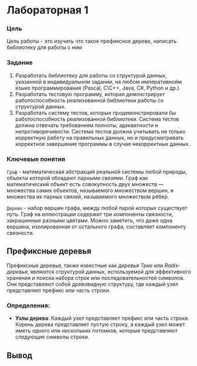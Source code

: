 # Лабораторная 1


### Цель

Цель работы - это изучить что такое префиксное дерево, написать библиотеку для работы с ним

### Задание

1. Разработать библиотеку для работы со структурой данных, указанной в
индивидуальном задании, на любом императивнойм языке
программирования (Pascal, C\C++, Java, C#, Python и др.)
2. Разработать тестовую программу, которая демонстрирует
работоспособность реализованной библиотеки работы со структурой
данных.
3. Разработать систему тестов, которые продемонстрировали бы
работоспособность реализованной библиотеки. Система тестов должна
отвечать требованиям полноты, адекватности и непротиворечивости.
Система тестов должна учитывать не только корректную работу на
правильных данных, но и предусматривать корректное завершение
программы в случае некорректных данных.

### Ключевые понятия

`Граф` - математическая абстракция реальной системы любой природы, объекты которой обладают парными связями. Граф как математический объект есть совокупность двух множеств — множества самих объектов, называемого множеством вершин, и множества их парных связей, называемого множеством рёбер.

`Дерево` - набор вершин графа, между любой парой которых существует путь. Граф на иллюстрации содержит три компоненты связности, закрашенные разными цветами. Можно заметить, что даже одна вершина, изолированная от остального графа, составляет компоненту связности.

## Префиксные деревья

Префиксные деревья, также известные как *деревья Трие* или *Radix-деревья*, являются структурой данных, используемой для эффективного хранения и поиска набора строк или последовательностей символов. Они представляют собой древовидную структуру, где каждый узел представляет префикс или часть строки.

### Определения:

- **Узлы дерева**: Каждый узел представляет префикс или часть строки. Корень дерева представляет пустую строку, а каждый узел может иметь одного или нескольких потомков, которые представляют следующие символы строки.

## Вывод

